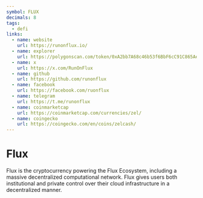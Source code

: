 ```yaml
---
symbol: FLUX
decimals: 8
tags:
  - defi
links:
  - name: website
    url: https://runonflux.io/
  - name: explorer
    url: https://polygonscan.com/token/0xA2bb7A68c46b53f6BbF6cC91C865Ae247A82E99B
  - name: x
    url: https://x.com/RunOnFlux
  - name: github
    url: https://github.com/runonflux
  - name: facebook
    url: https://facebook.com/ruonflux
  - name: telegram
    url: https://t.me/runonflux
  - name: coinmarketcap
    url: https://coinmarketcap.com/currencies/zel/
  - name: coingecko
    url: https://coingecko.com/en/coins/zelcash/
---
```


# Flux

Flux is the cryptocurrency powering the Flux Ecosystem, including a massive decentralized computational network. Flux gives users both institutional and private control over their cloud infrastructure in a decentralized manner.
